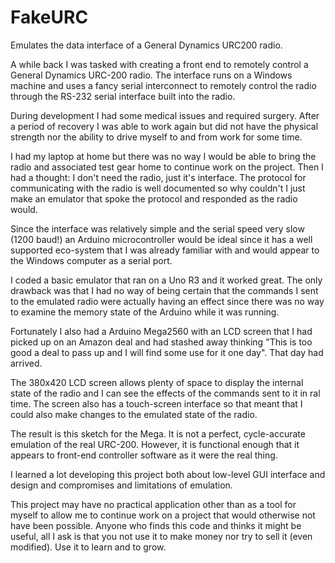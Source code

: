 # FakeURC
Emulates the data interface of a General Dynamics URC200 radio.

A while back I was tasked with creating a front end to remotely control
a General Dynamics URC-200 radio. The interface runs on a Windows machine
and uses a fancy serial interconnect to remotely control the radio through
the RS-232 serial interface built into the radio.

During development I had some medical issues and required surgery. After
a period of recovery I was able to work again but did not have the physical
strength nor the ability to drive myself to and from work for some time.

I had my laptop at home but there was no way I would be able to bring the
radio and associated test gear home to continue work on the project.
Then I had a thought: I don't need the radio, just it's interface.
The protocol for communicating with the radio is well documented so why
couldn't I just make an emulator that spoke the protocol and responded
as the radio would.

Since the interface was relatively simple and the serial speed very slow
(1200 baud!) an Arduino microcontroller would be ideal since it has
a well supported eco-system that I was already familiar with and would
appear to the Windows computer as a serial port.

I coded a basic emulator that ran on a Uno R3 and it worked great. The only
drawback was that I had no way of being certain that the commands I sent
to the emulated radio were actually having an effect since there was no
way to examine the memory state of the Arduino while it was running.

Fortunately I also had a Arduino Mega2560 with an LCD screen that I had
picked up on an Amazon deal and had stashed away thinking "This is too
good a deal to pass up and I will find some use for it one day". That
day had arrived.

The 380x420 LCD screen allows plenty of space to display the internal
state of the radio and I can see the effects of the commands sent to
it in ral time. The screen also has a touch-screen interface so that meant
that I could also make changes to the emulated state of the radio.

The result is this sketch for the Mega. It is not a perfect, cycle-accurate
emulation of the real URC-200. However, it is functional enough that it
appears to front-end controller software as it were the real thing.

I learned a lot developing this project both about low-level GUI interface and
design and compromises and limitations of emulation.

This project may have no practical application other than as a tool for
myself to allow me to continue work on a project that would otherwise not
have been possible. Anyone who finds this code and thinks it might be useful,
all I ask is that you not use it to make money nor try to sell it (even modified).
Use it to learn and to grow.

